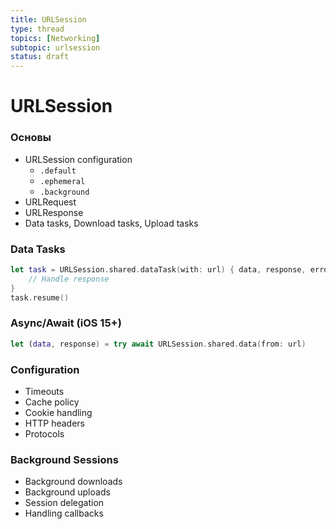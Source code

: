 ```yaml
---
title: URLSession
type: thread
topics: [Networking]
subtopic: urlsession
status: draft
---
```


# URLSession


### Основы
- URLSession configuration
  - `.default`
  - `.ephemeral`
  - `.background`
- URLRequest
- URLResponse
- Data tasks, Download tasks, Upload tasks

### Data Tasks
```swift
let task = URLSession.shared.dataTask(with: url) { data, response, error in
    // Handle response
}
task.resume()
```

### Async/Await (iOS 15+)
```swift
let (data, response) = try await URLSession.shared.data(from: url)
```

### Configuration
- Timeouts
- Cache policy
- Cookie handling
- HTTP headers
- Protocols

### Background Sessions
- Background downloads
- Background uploads
- Session delegation
- Handling callbacks

